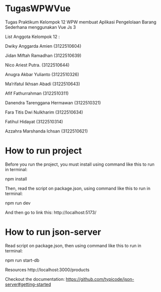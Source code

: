 # TugasWPWVue
Tugas Praktikum Kelompok 12 WPW membuat Aplikasi Pengelolaan Barang Sederhana menggunakan Vue Js 3

List Anggota Kelompok 12 :

Dwiky Anggarda Amien		 (3122510604)

Jidan Miftah Ramadhan		 (3122510639)

Nico Ariest Putra.               (3122510644)

Anugra Akbar Yulianto		 (3122510326)

Ma’rifatul Ikhsan Abadi			 (3122510643)

Afif Fathurrahman			 (3122510311)

Danendra Tarenggana Hermawan	 (3122510321)

Fara Titis Dwi Nulkharim 		 (3122510634)

Fatihul Hidayat 			 (3122510314)

Azzahra Marshanda Ichsan 		 (3122510621)

# How to run project
Before you run the project, you must install using command like this to run in terminal:

npm install

Then, read the script on package.json, using command like this to run in terminal:

npm run dev

And then go to link this: 
http://localhost:5173/

# How to run json-server
Read script on package.json, then using command like this to run in terminal:

npm run start-db

Resources
http://localhost:3000/products

Checkout the documentation:
https://github.com/typicode/json-server#getting-started